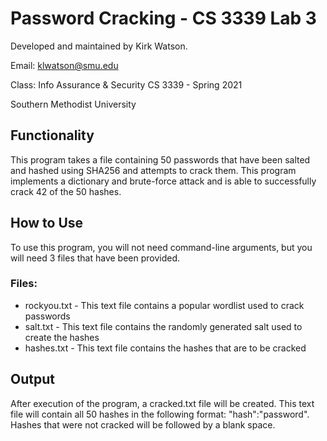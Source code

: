 # Password Cracking - CS 3339 Lab 3
Developed and maintained by Kirk Watson.

Email: klwatson@smu.edu

Class: Info Assurance & Security CS 3339 - Spring 2021

Southern Methodist University

## Functionality
This program takes a file containing 50 passwords that have been salted and hashed using SHA256 and attempts to crack them. This program implements a dictionary and brute-force attack and is able to successfully crack 42 of the 50 hashes.

## How to Use
To use this program, you will not need command-line arguments, but you will need 3 files that have been provided.

### Files:
* rockyou.txt - This text file contains a popular wordlist used to crack passwords
* salt.txt - This text file contains the randomly generated salt used to create the hashes
* hashes.txt - This text file contains the hashes that are to be cracked

## Output
After execution of the program, a cracked.txt file will be created. This text file will contain all 50 hashes in the following format: "hash":"password". Hashes that were not cracked will be followed by a blank space.
